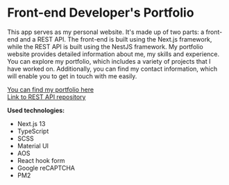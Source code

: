 # Front-end Developer's Portfolio

This app serves as my personal website. It's made up of two parts: a front-end and a REST API. The front-end is built using the Next.js framework, while the REST API is built using the NestJS framework. My portfolio website provides detailed information about me, my skills and experience. You can explore my portfolio, which includes a variety of projects that I have worked on. Additionally, you can find my contact information, which will enable you to get in touch with me easily.

[You can find my portfolio here](https://ok-dev.pp.ua/) <br>
[Link to REST API repository](https://github.com/Alexey-Kuzmenko/developer-portfolio-api)

**Used technologies:**

- Next.js 13
- TypeScript
- SCSS
- Material UI
- AOS
- React hook form
- Google reCAPTCHA
- PM2
